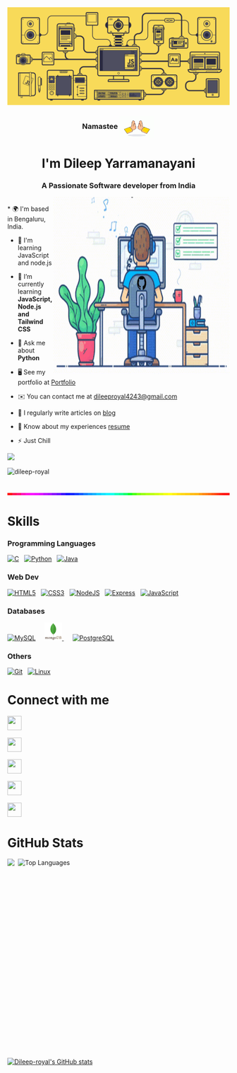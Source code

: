 <!-- Banner image -->
<img src="https://github.com/Dileep-royal/Dileep-royal/blob/main/assets/banner.gif" />
<!-- introduction -->
<h3 align="center"> Namastee <img align="center" width="80" height="50" src="https://github.com/Dileep-royal/Dileep-royal/blob/main/assets/namaste.gif"/> </h3>
<h1 align="center"> I'm Dileep Yarramanayani </h1>
<h3 align="center"> A Passionate Software developer from India </h3>

<!-- Description 
I am recently graduated student who is looking for job opportunity and internships.-->
<!-- loading divider -->
<!-- <img width="1024" height="5" src="https://github.com/Dileep-royal/Dileep-royal/blob/main/assets/loader2.gif" /> -->

<!-- Profile pic -->
<img align="right" width="400" height="400" src="https://github.com/Dileep-royal/Dileep-royal/blob/main/assets/ezgif.com-crop%20(1).gif" />
</br>
* 🌍  I'm based in Bengaluru, India.

* 🧠  I'm learning JavaScript and node.js

* 🌱 I’m currently learning **JavaScript, Node.js and Tailwind CSS**

* 💬 Ask me about **Python**
  
* 🖥️  See my portfolio at [Portfolio](http://bxbxbxb)
  
* ✉️  You can contact me at [dileeproyal4243@gmail.com](mailto:dileeproyal4243@gmail.com)

* 📝 I regularly write articles on [blog](blog)

* 📄 Know about my experiences [resume](resume)

* ⚡  Just Chill

<!-- badges -->
<a href="https://www.github.com/Dileep-royal" target="_blank" rel="noreferrer">
    <img src="https://img.shields.io/github/followers/Dileep-royal?logo=github&style=for-the-badge&color=3382ed&labelColor=000000" />
</a><p align="left"> <img src="https://komarev.com/ghpvc/?username=dileep-royal&label=Profile%20views&color=0e75b6&style=flat" alt="dileep-royal" /> </p>
<br/><!-- <a href="https://www.twitter.com/DileepY_20" target="_blank" rel="noreferrer"><img src="https://img.shields.io/twitter/follow/DileepY_20?logo=twitter&style=for-the-badge&color=3382ed&labelColor=000000"/></a> -->
<!-- loading divider --> <img width="1024" height="5" src="https://github.com/Dileep-royal/Dileep-royal/blob/main/assets/loader2.gif" />

# Skills
### Programming Languages

<a href="https://docs.microsoft.com/en-us/cpp/?view=msvc-170" target="_blank" rel="noreferrer"><img src="https://raw.githubusercontent.com/danielcranney/readme-generator/main/public/icons/skills/c-colored.svg" width="36" height="36" alt="C" /></a>&nbsp;&nbsp;
<a href="https://www.python.org/" target="_blank" rel="noreferrer"><img src="https://raw.githubusercontent.com/danielcranney/readme-generator/main/public/icons/skills/python-colored.svg" width="36" height="36" alt="Python" /></a>&nbsp;&nbsp;
<a href="https://www.oracle.com/java/" target="_blank" rel="noreferrer"><img src="https://raw.githubusercontent.com/danielcranney/readme-generator/main/public/icons/skills/java-colored.svg" width="36" height="36" alt="Java" /></a>

### Web Dev

<a href="https://developer.mozilla.org/en-US/docs/Glossary/HTML5" target="_blank" rel="noreferrer"><img src="https://raw.githubusercontent.com/danielcranney/readme-generator/main/public/icons/skills/html5-colored.svg" width="36" height="36" alt="HTML5"/></a>&nbsp;&nbsp;
<a href="https://www.w3.org/TR/CSS/#css" target="_blank" rel="noreferrer"><img src="https://raw.githubusercontent.com/danielcranney/readme-generator/main/public/icons/skills/css3-colored.svg" width="36" height="36" alt="CSS3" /></a>&nbsp;&nbsp;
<a href="https://nodejs.org/en/" target="_blank" rel="noreferrer"><img src="https://raw.githubusercontent.com/danielcranney/readme-generator/main/public/icons/skills/nodejs-colored.svg" width="36" height="36" alt="NodeJS" /></a>&nbsp;&nbsp;
<a href="https://expressjs.com/" target="_blank" rel="noreferrer"><img src="https://raw.githubusercontent.com/danielcranney/readme-generator/main/public/icons/skills/express-colored.svg" width="36" height="36" alt="Express" /></a>&nbsp;&nbsp;
<a href="https://developer.mozilla.org/en-US/docs/Web/JavaScript" target="_blank" rel="noreferrer"><img src="https://raw.githubusercontent.com/danielcranney/readme-generator/main/public/icons/skills/javascript-colored.svg" width="36" height="36" alt="JavaScript" /></a>

### Databases

<a href="https://www.mysql.com/" target="_blank" rel="noreferrer"><img src="https://raw.githubusercontent.com/danielcranney/readme-generator/main/public/icons/skills/mysql-colored.svg" width="36" height="36" alt="MySQL" /></a>&nbsp;&nbsp;&nbsp;&nbsp;
<a href="https://www.mongodb.com/" target="_blank" rel="noreferrer"> <img src="https://raw.githubusercontent.com/devicons/devicon/master/icons/mongodb/mongodb-original-wordmark.svg" alt="mongodb" width="40" height="40"/> </a>&nbsp;&nbsp;&nbsp;&nbsp;
<a href="https://www.postgresql.org/" target="_blank" rel="noreferrer"><img src="https://raw.githubusercontent.com/danielcranney/readme-generator/main/public/icons/skills/postgresql-colored.svg" width="36" height="36" alt="PostgreSQL" /></a>
### Others

<a href="https://git-scm.com/" target="_blank" rel="noreferrer"><img src="https://raw.githubusercontent.com/danielcranney/readme-generator/main/public/icons/skills/git-colored.svg" width="36" height="36" alt="Git" /></a>&nbsp;&nbsp;
<a href="https://www.linux.org" target="_blank" rel="noreferrer"><img src="https://raw.githubusercontent.com/danielcranney/readme-generator/main/public/icons/skills/linux-colored.svg" width="36" height="36" alt="Linux" /></a>


# Connect with me
<p style="float:left;">
  
  <a href="https://www.codepen.io/Dileep-royal" target="_blank" rel="noreferrer"> <picture> <source media="(prefers-color-scheme: dark)" srcset="https://raw.githubusercontent.com/danielcranney/readme-generator/main/public/icons/socials/codepen-dark.svg" /> <source media="(prefers-color-scheme: light)" srcset="https://raw.githubusercontent.com/danielcranney/readme-generator/main/public/icons/socials/codepen.svg" /> <img src="https://raw.githubusercontent.com/danielcranney/readme-generator/main/public/icons/socials/codepen.svg" width="32" height="32" /> </picture> </a>

  <a href="https://www.github.com/Dileep-royal" target="_blank" rel="noreferrer"> <picture> <source media="(prefers-color-scheme: dark)" srcset="https://raw.githubusercontent.com/danielcranney/readme-generator/main/public/icons/socials/github-dark.svg" /> <source media="(prefers-color-scheme: light)" srcset="https://raw.githubusercontent.com/danielcranney/readme-generator/main/public/icons/socials/github.svg" /> <img src="https://raw.githubusercontent.com/danielcranney/readme-generator/main/public/icons/socials/github.svg" width="32" height="32" /> </picture> </a> 
  
  <a href="http://www.instagram.com/d.i.l.e.e.p_royal" target="_blank" rel="noreferrer"> <picture> <source media="(prefers-color-scheme: dark)" srcset="https://raw.githubusercontent.com/danielcranney/readme-generator/main/public/icons/socials/instagram-dark.svg" /> <source media="(prefers-color-scheme: light)" srcset="https://raw.githubusercontent.com/danielcranney/readme-generator/main/public/icons/socials/instagram.svg" /> <img src="https://raw.githubusercontent.com/danielcranney/readme-generator/main/public/icons/socials/instagram.svg" width="32" height="32" /> </picture> </a>
  
  <a href="https://www.linkedin.com/in/dileep-y-a54214213" target="_blank" rel="noreferrer"> <picture> <source media="(prefers-color-scheme: dark)" srcset="https://raw.githubusercontent.com/danielcranney/readme-generator/main/public/icons/socials/linkedin-dark.svg" /> <source media="(prefers-color-scheme: light)" srcset="https://raw.githubusercontent.com/danielcranney/readme-generator/main/public/icons/socials/linkedin.svg" /> <img src="https://raw.githubusercontent.com/danielcranney/readme-generator/main/public/icons/socials/linkedin.svg" width="32" height="32" /> </picture> </a>
  
  <a href="https://www.x.com/DileepY_20" target="_blank" rel="noreferrer"> <picture> <source media="(prefers-color-scheme: dark)" srcset="https://raw.githubusercontent.com/danielcranney/readme-generator/main/public/icons/socials/twitter-dark.svg" /> <source media="(prefers-color-scheme: light)" srcset="https://raw.githubusercontent.com/danielcranney/readme-generator/main/public/icons/socials/twitter.svg" /> <img src="https://raw.githubusercontent.com/danielcranney/readme-generator/main/public/icons/socials/twitter.svg" width="32" height="32" /> </picture> </a>
  
</p>

# GitHub Stats

<a href="https://github.com/Dileep-royal" ><img width="480" align="right" height="450" src="https://github-readme-stats.vercel.app/api/top-langs/?username=Dileep-royal&langs_count=10&title_color=10b981&text_color=ffffff&icon_color=0891b2&bg_color=000000&hide_border=true&locale=en&custom_title=Top%20%Languages" alt="Top Languages" /></a>

<a href="http://www.github.com/Dileep-royal"><img src="https://github-readme-streak-stats.herokuapp.com/?user=Dileep-royal&stroke=ffffff&background=000000&ring=10b981&fire=10b981&currStreakNum=ffffff&currStreakLabel=10b981&sideNums=ffffff&sideLabels=ffffff&dates=ffffff&hide_border=true" /></a><a href="https://github.com/Dileep-royal">

<img width="495" src="https://github-readme-stats.vercel.app/api?username=Dileep-royal&show_icons=true&hide=&count_private=true&title_color=10b981&text_color=ffffff&icon_color=3382ed&bg_color=000000&hide_border=true&show_icons=true" alt="Dileep-royal's GitHub stats" /></a> 

